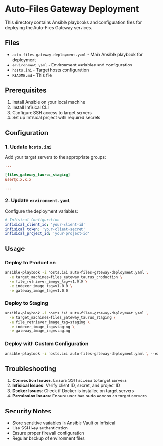 # Auto-Files Gateway Deployment

This directory contains Ansible playbooks and configuration files for deploying the Auto-Files Gateway services.

## Files

- `auto-files-gateway-deployment.yaml` - Main Ansible playbook for deployment
- `environment.yaml` - Environment variables and configuration
- `hosts.ini` - Target hosts configuration
- `README.md` - This file

## Prerequisites

1. Install Ansible on your local machine
2. Install Infisical CLI
3. Configure SSH access to target servers
4. Set up Infisical project with required secrets

## Configuration

### 1. Update `hosts.ini`

Add your target servers to the appropriate groups:

```ini
...

[files_gateway_taurus_staging]
user@x.x.x.x

...
```

### 2. Update `environment.yaml`

Configure the deployment variables:

```yaml
# Infisical Configuration
infisical_client_id: 'your-client-id'
infisical_token: 'your-client-secret'
infisical_project_id: 'your-project-id'
```

## Usage

### Deploy to Production

```bash
ansible-playbook -i hosts.ini auto-files-gateway-deployment.yaml \
  -e target_machines=files_gateway_taurus_production \
  -e file_retriever_image_tag=v1.0.0 \
  -e indexer_image_tag=v1.0.0 \
  -e gateway_image_tag=v1.0.0
```

### Deploy to Staging

```bash
ansible-playbook -i hosts.ini auto-files-gateway-deployment.yaml \
  -e target_machines=files_gateway_taurus_staging \
  -e file_retriever_image_tag=staging \
  -e indexer_image_tag=staging \
  -e gateway_image_tag=staging
```

### Deploy with Custom Configuration

```bash
ansible-playbook -i hosts.ini auto-files-gateway-deployment.yaml \ --extra-vars="@custom-vars.yaml"
```

## Troubleshooting

1. **Connection Issues**: Ensure SSH access to target servers
2. **Infisical Issues**: Verify client ID, secret, and project ID
3. **Docker Issues**: Check if Docker is installed on target servers
4. **Permission Issues**: Ensure user has sudo access on target servers

## Security Notes

- Store sensitive variables in Ansible Vault or Infisical
- Use SSH key authentication
- Ensure proper firewall configuration
- Regular backup of environment files
